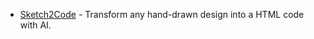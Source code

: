 - [Sketch2Code](https://sketch2code.azurewebsites.net) - Transform any hand-drawn design into a HTML code with AI.

